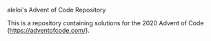aleloi's Advent of Code Repository

This is a repository containing solutions for the 2020 Advent of Code
(https://adventofcode.com/).
